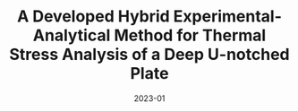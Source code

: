 ---
title: "A Developed Hybrid Experimental-Analytical Method for Thermal Stress Analysis of a Deep U-notched Plate"
collection: publications
permalink: /publication/2023-developed-hybrid-method
date: 2023-01
venue: 'Theoretical and Applied Fracture Mechanics'
paperurl: '/files/pdf/journal-papers/developed-hybrid-method.pdf'
link: 'https://www.sciencedirect.com/science/article/abs/pii/S0167844223000058'
citation: 'Alshaya, A. 2023. &quot;A Developed Hybrid Experimental-Analytical Method for Thermal Stress Analysis of a Deep U-notched Plate.&quot; <i>Theoretical and Applied Fracture Mechanics</i> 124: 103753.'
---